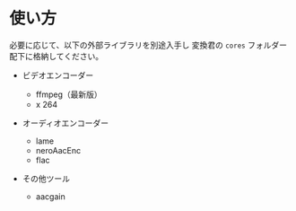  # 使い方
必要に応じて、以下の外部ライブラリを別途入手し
変換君の `cores` フォルダー配下に格納してください。

- ビデオエンコーダー
	- ffmpeg（最新版）
	- x	264
	
- オーディオエンコーダー
	- lame
	- neroAacEnc
	- flac
	
- その他ツール
	- aacgain